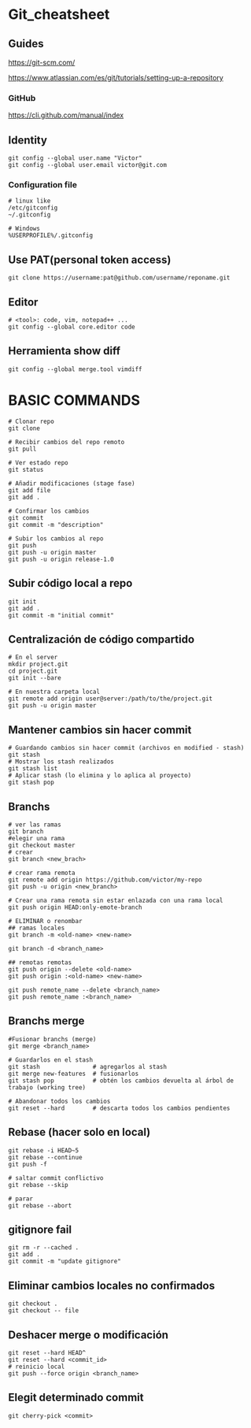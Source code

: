 # Git_cheatsheet

## Guides

<https://git-scm.com/>

<https://www.atlassian.com/es/git/tutorials/setting-up-a-repository>

### GitHub
    
<https://cli.github.com/manual/index>

## Identity

    git config --global user.name "Victor"
    git config --global user.email victor@git.com

### Configuration file

    # linux like
    /etc/gitconfig
    ~/.gitconfig 
    
    # Windows
    %USERPROFILE%/.gitconfig

## Use PAT(personal token access)

    git clone https://username:pat@github.com/username/reponame.git

## Editor

    # <tool>: code, vim, notepad++ ...
    git config --global core.editor code

## Herramienta show diff

    git config --global merge.tool vimdiff

# BASIC COMMANDS

    # Clonar repo
    git clone

    # Recibir cambios del repo remoto
    git pull

    # Ver estado repo
    git status

    # Añadir modificaciones (stage fase)
    git add file
    git add . 

    # Confirmar los cambios
    git commit
    git commit -m "description"

    # Subir los cambios al repo
    git push
    git push -u origin master
    git push -u origin release-1.0

## Subir código local a repo

    git init
    git add .
    git commit -m "initial commit"

## Centralización de código compartido

    # En el server
    mkdir project.git
    cd project.git
    git init --bare

    # En nuestra carpeta local
    git remote add origin user@server:/path/to/the/project.git
    git push -u origin master

## Mantener cambios sin hacer commit

    # Guardando cambios sin hacer commit (archivos en modified - stash)
    git stash
    # Mostrar los stash realizados
    git stash list
    # Aplicar stash (lo elimina y lo aplica al proyecto)
    git stash pop

## Branchs

    # ver las ramas
    git branch
    #elegir una rama
    git checkout master
    # crear
    git branch <new_brach>

    # crear rama remota
    git remote add origin https://github.com/victor/my-repo
    git push -u origin <new_branch>

    # Crear una rama remota sin estar enlazada con una rama local
    git push origin HEAD:only-emote-branch

    # ELIMINAR o renombar
    ## ramas locales
    git branch -m <old-name> <new-name>
    
    git branch -d <branch_name>

    ## remotas remotas
    git push origin --delete <old-name>
    git push origin :<old-name> <new-name>

    git push remote_name --delete <branch_name>
    git push remote_name :<branch_name>

## Branchs merge

    #Fusionar branchs (merge)
    git merge <branch_name>

    # Guardarlos en el stash
    git stash               # agregarlos al stash
    git merge new-features  # fusionarlos
    git stash pop           # obtén los cambios devuelta al árbol de trabajo (working tree)

    # Abandonar todos los cambios
    git reset --hard        # descarta todos los cambios pendientes

## Rebase (hacer solo en local)

    git rebase -i HEAD~5
    git rebase --continue
    git push -f

    # saltar commit conflictivo
    git rebase --skip

    # parar
    git rebase --abort

## gitignore fail

    git rm -r --cached .  
    git add .
    git commit -m "update gitignore"

## Eliminar cambios locales no confirmados

    git checkout .
    git checkout -- file

## Deshacer merge o modificación

    git reset --hard HEAD^
    git reset --hard <commit_id>
    # reinicio local
    git push --force origin <branch_name>
    
## Elegit determinado commit
    
    git cherry-pick <commit>
